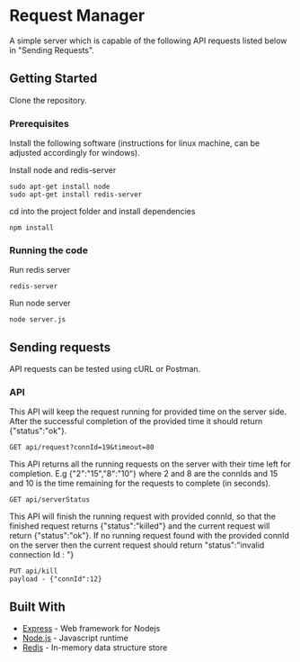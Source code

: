 # Request Manager

A simple server which is capable of the following API requests listed below in "Sending Requests".

## Getting Started
Clone the repository.

### Prerequisites
Install the following software (instructions for linux machine, can be adjusted accordingly for windows).

Install node and redis-server
```
sudo apt-get install node
sudo apt-get install redis-server
```

cd into the project folder and install dependencies
```
npm install
```

### Running the code
Run redis server

```
redis-server
```

Run node server

```
node server.js
```

## Sending requests

API requests can be tested using cURL or Postman.

### API
This API will keep the request running for provided time on the server side. After the successful completion of the provided time it should return {"status":"ok"}.
```
GET api/request?connId=19&timeout=80
```
This API returns all the running requests on the server with their time left for completion. E.g {"2":"15","8":"10"} where 2 and 8 are the connIds and 15 and 10 is the time remaining for the requests to complete (in seconds).
```
GET api/serverStatus
```
This API will finish the running request with provided connId, so that the finished request returns {"status":"killed"} and the current request will return {"status":"ok"}. If no running request found with the provided connId on the server then the current request should return "status":"invalid connection Id : <connId>"}
```
PUT api/kill
payload - {"connId":12}
```

## Built With

* [Express](https://expressjs.com/) - Web framework for Nodejs
* [Node.js](https://nodejs.org/) - Javascript runtime
* [Redis](https://redis.io/) - In-memory data structure store
